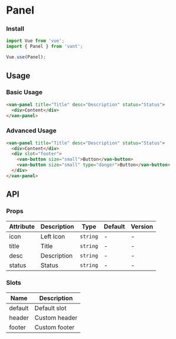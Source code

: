 # Panel

### Install

``` javascript
import Vue from 'vue';
import { Panel } from 'vant';

Vue.use(Panel);
```

## Usage

### Basic Usage

```html
<van-panel title="Title" desc="Description" status="Status">
  <div>Content</div>
</van-panel>
```

### Advanced Usage

```html
<van-panel title="Title" desc="Description" status="Status">
  <div>Content</div>
  <div slot="footer">
    <van-button size="small">Button</van-button>
    <van-button size="small" type="danger">Button</van-button>
  </div>
</van-panel>
```

## API

### Props

| Attribute | Description | Type | Default | Version |
|------|------|------|------|------|
| icon | Left Icon | `string` | - | - |
| title | Title | `string` | - | - |
| desc | Description | `string` | - | - |
| status | Status | `string` | - | - |

### Slots

| Name | Description |
|------|------|
| default | Default slot |
| header | Custom header |
| footer | Custom footer |
